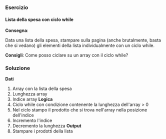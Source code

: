 ### Esercizio
#### Lista della spesa con ciclo while

**Consegna**:

Data una lista della spesa, stampare sulla pagina (anche brutalmente, basta che si vedano) gli elementi della lista individualmente con un ciclo while.

**Consigli**:
Come posso ciclare su un array con il ciclo while?


### Soluzione

**Dati**
1. Array con la lista della spesa
2. Lunghezza array
3. Indice array
**Logica**
1. Ciclo while con condizione contenente la lunghezza dell'array > 0
2. Nel ciclo stampo il prodotto che si trova nell'array nella posizione dell'indice
3. Incremento l'indice
4. Decremento la lunghezza 
**Output**
1. Stampare i prodotti della lista